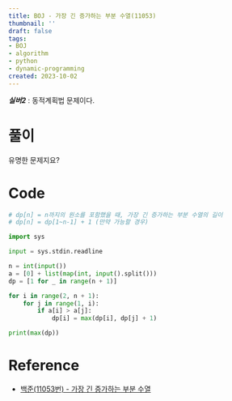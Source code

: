 ```yaml
---
title: BOJ - 가장 긴 증가하는 부분 수열(11053)
thumbnail: ''
draft: false
tags:
- BOJ
- algorithm
- python
- dynamic-programming
created: 2023-10-02
---
```


***실버2*** : 동적계획법 문제이다.

# 풀이

유명한 문제지요?

# Code

````python
# dp[n] = n까지의 원소를 포함했을 때, 가장 긴 증가하는 부분 수열의 길이
# dp[n] = dp[1~n-1] + 1 (만약 가능할 경우)

import sys

input = sys.stdin.readline

n = int(input())
a = [0] + list(map(int, input().split()))
dp = [1 for _ in range(n + 1)]

for i in range(2, n + 1):
    for j in range(1, i):
        if a[i] > a[j]:
            dp[i] = max(dp[i], dp[j] + 1)

print(max(dp))

````

# Reference

* [백준(11053번) - 가장 긴 증가하는 부분 수열](https://www.acmicpc.net/problem/11053)
